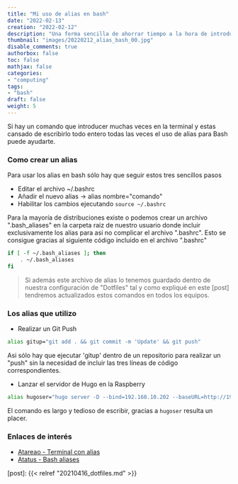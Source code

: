 ```yaml
---
title: "Mi uso de alias en bash"
date: "2022-02-13"
creation: "2022-02-12"
description: "Una forma sencilla de ahorrar tiempo a la hora de introducir comandos de alias en Bash"
thumbnail: "images/20220212_alias_bash_00.jpg"
disable_comments: true
authorbox: false
toc: false
mathjax: false
categories:
- "computing"
tags:
- "bash"
draft: false
weight: 5
---
```

Si hay un comando que introducer muchas veces en la terminal y estas cansado de escribirlo todo entero todas las veces el uso de alias para Bash puede ayudarte.
<!--more-->
### Como crear un alias
Para usar los alias en bash sólo hay que seguir estos tres sencillos pasos
- Editar el archivo ~/.bashrc
- Añadir el nuevo alias -> alias nombre="comando"
- Habilitar los cambios ejecutando `source ~/.bashrc`

Para la mayoría de distribuciones existe o podemos crear un archivo ".bash_aliases" en la carpeta raiz de nuestro usuario donde incluir exclusivamente los alias para así no complicar el archivo ".bashrc". Esto se consigue gracias al siguiente código incluido en el archivo ".bashrc"

``` bash
if [ -f ~/.bash_aliases ]; then
    . ~/.bash_aliases
fi
```
> Si además este archivo de alias lo tenemos guardado dentro de nuestra configuración de "Dotfiles" tal y como expliqué en este [post] tendremos actualizados estos comandos en todos los equipos.

### Los alias que utilizo
- Realizar un Git Push
``` bash
alias gitup="git add . && git commit -m 'Update' && git push"
```
Asi sólo hay que ejecutar 'gitup' dentro de un repositorio para realizar un "push" sin la necesidad de incluir las tres líneas de código correspondientes.

- Lanzar el servidor de Hugo en la Raspberry
``` bash
alias hugoser="hugo server -D --bind=192.168.10.202 --baseURL=http://192.168.10.20$
```
El comando es largo y tedioso de escribir, gracias a `hugoser` resulta un placer.


### Enlaces de interés
- [Atareao - Terminal con alias](https://atareao.es/software/utilidades/mejorando-el-terminal-de-ubuntu-con-alias/)
- [Atatus - Bash aliases](https://www.atatus.com/blog/14-useful-bash-aliases-that-make-shell-less-complex-and-more-fun/)

[link]: https://www.google.es
[post]: {{< relref "20210416_dotfiles.md" >}}
